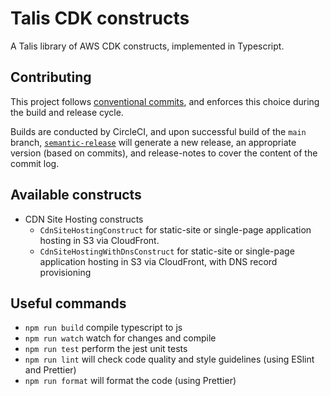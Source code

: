 # Talis CDK constructs

A Talis library of AWS CDK constructs, implemented in Typescript.

## Contributing

This project follows [conventional commits](https://www.conventionalcommits.org/en/v1.0.0/), and enforces this choice during the build and release cycle.

Builds are conducted by CircleCI, and upon successful build of the `main` branch, [`semantic-release`](https://semantic-release.gitbook.io/semantic-release/) will generate a new release, an appropriate version (based on commits), and release-notes to cover the content of the commit log.

## Available constructs

- CDN Site Hosting constructs
  - `CdnSiteHostingConstruct` for static-site or single-page application hosting in S3 via CloudFront.
  - `CdnSiteHostingWithDnsConstruct` for static-site or single-page application hosting in S3 via CloudFront, with DNS record provisioning

## Useful commands

- `npm run build` compile typescript to js
- `npm run watch` watch for changes and compile
- `npm run test` perform the jest unit tests
- `npm run lint` will check code quality and style guidelines (using ESlint and Prettier)
- `npm run format` will format the code (using Prettier)
